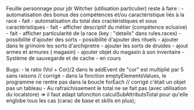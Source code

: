 Feuille personnage pour jdr Witcher (utilisation particulier)
reste à faire : 
    - automatisation des bonus des compétences et/ou caractéristique liés à la race - fait
    - automatisation du total des cractéristiques et sous caractéristiques - fait
    - afficher descriptif du métier (compétence eclusive) - fait
    - afficher particularité de la race (key : "details" dans rules.races)
    - possibilité d'ajouter des sorts
    - possibilité d'ajouter des rituels
    - ajouter dans le grimoire les sorts d'archipretre
    - ajouter les sorts de druides
    - ajout armes et armures ( magasin)
    - ajouter objet du magasin à son inventaire
    - Système de sauvegarde et de cache - en cours

Bugs: 
    - le ratio (Vol + Cor)/2 dans le addEvent de "cor" est multiplié par 5 sans raisons // corrigé
    - dans la fonction emptyElementsValues, le programme ne rentre pas dans la boucle forEach // corrigé c'était un objet pas un tableau
    - Au rafraichissement le total ne se fait pas (avec utilisation du localstore) => il faut adapt lafonciton calculSubAttributsTotal pour qu'elle englobe tous les cas (carac de base et skills en plus);
    